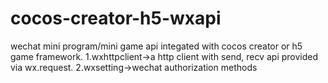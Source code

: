 # cocos-creator-h5-wxapi
wechat mini program/mini game api integated with cocos creator or h5 game framework.
1.wxhttpclient->a http client with send, recv api provided via wx.request.
2.wxsetting->wechat authorization methods
